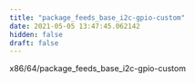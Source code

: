```yaml
---
title: "package_feeds_base_i2c-gpio-custom"
date: 2021-05-05 13:47:45.062142
hidden: false
draft: false
---
```


x86/64/package_feeds_base_i2c-gpio-custom

